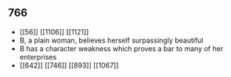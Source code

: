 ## 766
- [[56]] [[1106]] [[1121]] 
- B, a plain woman, believes herself surpassingly beautiful
- B has a character weakness which proves a bar to many of her enterprises
- [[642]] [[746]] [[893]] [[1067]] 

